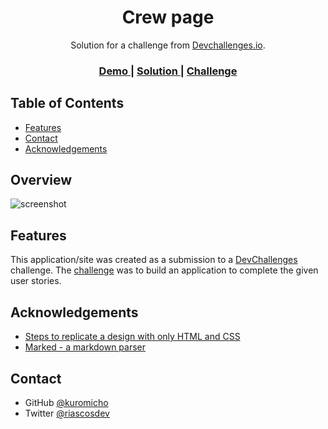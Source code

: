 <h1 align="center">Crew page</h1>

<div align="center">
   Solution for a challenge from  <a href="http://devchallenges.io" target="_blank">Devchallenges.io</a>.
</div>

<div align="center">
  <h3>
    <a href="https://crewpage.netlify.app/">
      Demo
    </a>
    <span> | </span>
    <a href="https://devchallenges.io/solutions/izLUvkHYFWQy9XSAqjlA">
      Solution
    </a>
    <span> | </span>
    <a href="https://devchallenges.io/challenges/hhmesazsqgKXrTkYkt0U">
      Challenge
    </a>
  </h3>
</div>

## Table of Contents

- [Features](#features)
- [Contact](#contact)
- [Acknowledgements](#acknowledgements)

## Overview

![screenshot](https://i.ibb.co/LQh5thV/team.png)

## Features

This application/site was created as a submission to a [DevChallenges](https://devchallenges.io/challenges) challenge. The [challenge](https://devchallenges.io/challenges/hhmesazsqgKXrTkYkt0U) was to build an application to complete the given user stories.

## Acknowledgements

- [Steps to replicate a design with only HTML and CSS](https://devchallenges-blogs.web.app/how-to-replicate-design/)
- [Marked - a markdown parser](https://github.com/chjj/marked)

## Contact

- GitHub [@kuromicho](https://github.com/kuromicho)
- Twitter [@riascosdev](https://twitter.com/riascosdev)

